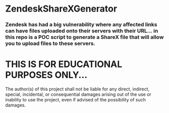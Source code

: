 # ZendeskShareXGenerator
### Zendesk has had a big vulnerability where any affected links can have files uploaded onto their servers with their URL... in this repo is a POC script to generate a ShareX file that will allow you to upload files to these servers.

# THIS IS FOR EDUCATIONAL PURPOSES ONLY... 

The author(s) of this project shall not be liable for any direct, indirect, special, incidental, or consequential damages arising out of the use or inability to use the project, even if advised of the possibility of such damages.
